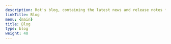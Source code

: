 ```yaml
---
description: Rot's blog, containing the latest news and release notes for Rot.
linkTitle: Blog
menu: {main}
title: Blog
type: blog
weight: 40
---
```

